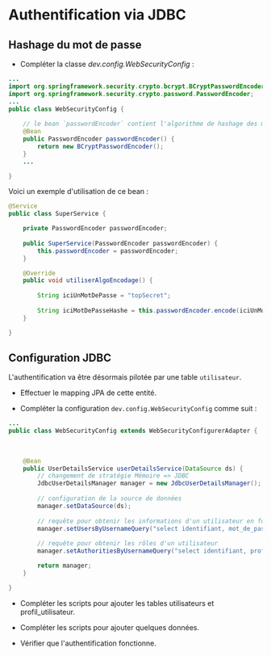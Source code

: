 # Authentification via JDBC

## Hashage du mot de passe

* Compléter la classe _dev.config.WebSecurityConfig_ :

```java
...
import org.springframework.security.crypto.bcrypt.BCryptPasswordEncoder;
import org.springframework.security.crypto.password.PasswordEncoder;
...
public class WebSecurityConfig {
	
    // le bean `passwordEncoder` contient l'algorithme de hashage des mots de passe de l'application.
	@Bean
	public PasswordEncoder passwordEncoder() {
	    return new BCryptPasswordEncoder();
	}
	...

}
```

Voici un exemple d'utilisation de ce bean :

```java
@Service
public class SuperService {

	private PasswordEncoder passwordEncoder;
	
	public SuperService(PasswordEncoder passwordEncoder) {
	    this.passwordEncoder = passwordEncoder;
	}

	@Override
	public void utiliserAlgoEncodage() {
	    
		String iciUnMotDePasse = "topSecret";
		
		String iciMotDePasseHashe = this.passwordEncoder.encode(iciUnMotDePasse);
	}

}
```

## Configuration JDBC

L'authentification va être désormais pilotée par une table `utilisateur`.


* Effectuer le mapping JPA de cette entité.

* Compléter la configuration `dev.config.WebSecurityConfig` comme suit :

```java
...
public class WebSecurityConfig extends WebSecurityConfigurerAdapter {
    
 
    
    @Bean
    public UserDetailsService userDetailsService(DataSource ds) {
        // changement de stratégie Mémoire => JDBC
        JdbcUserDetailsManager manager = new JdbcUserDetailsManager();
        
        // configuration de la source de données
        manager.setDataSource(ds);
        
        // requête pour obtenir les informations d'un utilisateur en fonction du nom d'utilisateur
        manager.setUsersByUsernameQuery("select identifiant, mot_de_passe, 'true' from utilisateur where identifiant=?");
        
        // requête pour obtenir les rôles d'un utilisateur
        manager.setAuthoritiesByUsernameQuery("select identifiant, profil from profil_utilisateur where identifiant=?");

        return manager;
    }

}

```


* Compléter les scripts pour ajouter les tables utilisateurs et profil_utilisateur.

* Compléter les scripts pour ajouter quelques données.

* Vérifier que l'authentification fonctionne.
